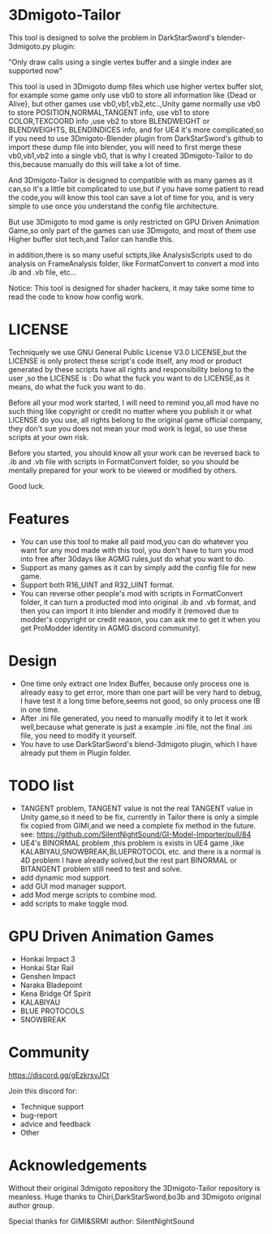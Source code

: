 # 3Dmigoto-Tailor
This tool is designed to solve the problem in DarkStarSword's blender-3dmigoto.py plugin:

"Only draw calls using a single vertex buffer and a single index are supported now"

This tool is used in 3Dmigoto dump files which use higher vertex buffer slot,
for example some game only use vb0 to store all information like {Dead or Alive},
but other games use vb0,vb1,vb2,etc..,Unity game normally use vb0 to store POSITION,NORMAL,TANGENT info,
use vb1 to store COLOR,TEXCOORD info ,use vb2 to store BLENDWEIGHT or BLENDWEIGHTS, BLENDINDICES info,
and for UE4 it's more complicated,so if you need to use 3Dmigoto-Blender plugin from DarkStarSword's github
to import these dump file into blender, you will need to first merge these vb0,vb1,vb2 into a single vb0,
that is why I created 3Dmigoto-Tailor to do this,because manually do this will take a lot of time.

And 3Dmigoto-Tailor is designed to compatible with as many games as it can,so it's a little bit complicated
to use,but if you have some patient to read the code,you will know this tool can save a lot of time for you,
and is very simple to use once you understand the config file architecture.

But use 3Dmigoto to mod game is only restricted on GPU Driven Animation Game,so only part of the games 
can use 3Dmigoto, and most of them use Higher buffer slot tech,and Tailor can handle this.

in addition,there is so many useful sctipts,like AnalysisScripts used to do analysis on FrameAnalysis folder,
like FormatConvert to convert a mod into .ib and .vb file, etc...

Notice: This tool is designed for shader hackers, it may take some time to read the code to know how config work.
# LICENSE
Techniquely we use GNU General Public License V3.0 LICENSE,but the LICENSE is only protect these script's code itself,
any mod or product generated by these scripts have all rights and responsibility belong to the user ,so the LICENSE is :
Do what the fuck you want to do LICENSE,as it means, do what the fuck you want to do.

Before all your mod work started, I will need to remind you,all mod have no such thing like copyright or credit
no matter where you publish it or what LICENSE do you use, all rights belong to the original game official company,
they don't sue you does not mean your mod work is legal, so use these scripts at your own risk.

Before you started, you should know all your work can be reversed back to .ib and .vb file with scripts in FormatConvert
folder, so you should be mentally prepared for your work to be viewed or modified by others.

Good luck.

# Features
- You can use this tool to make all paid mod,you can do whatever you want for any mod made with this tool,
you don't have to turn you mod into free after 30days like AGMG rules,just do what you want to do.
- Support as many games as it can by simply add the config file for new game.
- Support both R16_UINT and R32_UINT format.
- You can reverse other people's mod with scripts in FormatConvert folder, it can turn a producted mod into original
.ib and .vb format, and then you can import it into blender and modify it
(removed due to modder's copyright or credit reason, you can ask me to get it when you get ProModder identity 
in AGMG discord community).

# Design
 - One time only extract one Index Buffer, because only process one is already easy to get error,
more than one part will be very hard to debug, I have test it a long time before,seems not good, so only
process one IB in one time.
 - After .ini file generated, you need to manually modify it to let it work well,because what generate is
just a example .ini file, not the final .ini file, you need to modify it yourself.
 - You have to use DarkStarSword's blend-3dmigoto plugin, which I have already put them in Plugin folder.

# TODO list
 - TANGENT problem, TANGENT value is not the real TANGENT value in Unity game,so it need to be fix,
currently in Tailor there is only a simple fix copied from GIMI,and we need a complete fix method 
in the future.
see: https://github.com/SilentNightSound/GI-Model-Importer/pull/84
 - UE4's BINORMAL problem ,this problem is exists in UE4 game ,like KALABIYAU,SNOWBREAK,BLUEPROTOCOL etc.
and there is a normal is 4D problem I have already solved,but the rest part BINORMAL or BITANGENT problem still need 
to test and solve.
 - add dynamic mod support.
 - add GUI mod manager support.
 - add Mod merge scripts to combine mod.
 - add scripts to make toggle mod. 

# GPU Driven Animation Games
 - Honkai Impact 3 
 - Honkai Star Rail 
 - Genshen Impact 
 - Naraka Bladepoint 
 - Kena Bridge Of Spirit 
 - KALABIYAU 
 - BLUE PROTOCOLS 
 - SNOWBREAK 

# Community
https://discord.gg/gEzkrsvJCt

Join this discord for:
- Technique support
- bug-report
- advice and feedback
- Other


# Acknowledgements
Without their original 3dmigoto repository the 3Dmigoto-Tailor repository is meanless. 
Huge thanks to Chiri,DarkStarSword,bo3b and 3Dmigoto original author group.

Special thanks for GIMI&SRMI author: SilentNightSound




